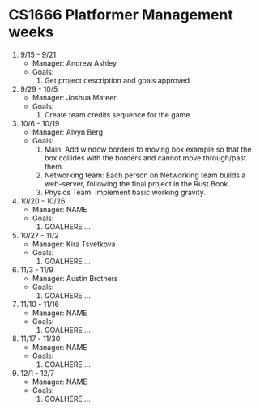 # CS1666 Platformer Management weeks

1. 9/15 - 9/21
	* Manager: Andrew Ashley
	* Goals:
		1. Get project description and goals approved
1. 9/29 - 10/5
	* Manager: Joshua Mateer
	* Goals:
		1. Create team credits sequence for the game
1. 10/6 - 10/19
	* Manager: Alvyn Berg
	* Goals:
		1. Main: Add window borders to moving box example 
			so that the box collides with the borders 
			and cannot move through/past them. 
		1. Networking team: Each person on Networking team 
			builds a web-server, following the final 
			project in the Rust Book
		1. Physics Team:  Implement basic working gravity.
1. 10/20 - 10/26
	* Manager: NAME
	* Goals:
		1. GOALHERE
		...
1. 10/27 - 11/2
	* Manager: Kira Tsvetkova
	* Goals:
		1. GOALHERE
		...
1. 11/3 - 11/9
	* Manager: Austin Brothers
	* Goals:
		1. GOALHERE
		...
1. 11/10 - 11/16
	* Manager: NAME
	* Goals:
		1. GOALHERE
		...
1. 11/17 - 11/30
	* Manager: NAME
	* Goals:
		1. GOALHERE
		...
1. 12/1 - 12/7
	* Manager: NAME
	* Goals:
		1. GOALHERE
		...

